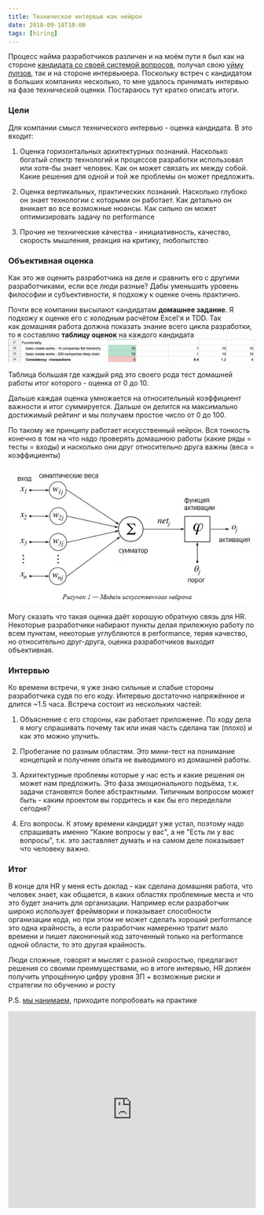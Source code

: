 ```yaml
---
title: Техническое интервью как нейрон
date: 2018-09-18T10:00
tags: [hiring]
---
```


Процесс найма разработчиков различен и на моём пути я был как на стороне [кандидата со своей системой вопросов](https://kurapov.ee/rus/pholosophica/8258/), получал свою [уйму лулзов](https://kurapov.ee/rus/lab/control/phpdev_interview/), так и на стороне интервьюера. Поскольку встреч с кандидатом в больших компаниях несколько, то мне удалось принимать интервью на фазе технической оценки. Постараюсь тут кратко описать итоги.

<!-- truncate -->

### Цели

Для компании смысл технического интервью - оценка кандидата. В это входит:

1. Оценка горизонтальных архитектурных познаний. Насколько богатый спектр технологий и процессов разработки использовал или хотя-бы знает человек. Как он может связать их между собой. Какие решения для одной и той же проблемы он может предложить.

2. Оценка вертикальных, практических познаний. Насколько глубоко он знает технологии с которыми он работает. Как детально он вникает во все возможные нюансы. Как сильно он может оптимизировать задачу по performance

3. Прочие не технические качества - инициативность, качество, скорость мышления, реакция на критику, любопытство

### Объективная оценка

Как это же оценить разработчика на деле и сравнить его с другими разработчиками, если все люди разные? Дабы уменьшить уровень философии и субъективности, я подхожу к оценке очень практично. 

Почти все компании высылают кандидатам **домашнее задание**. Я подхожу к оценке его с холодным расчётом Excel'я и TDD. Так как домашняя работа должна показать знание всего цикла разработки, то я составляю **таблицу оценок** на каждого кандидата
![](../../img/evaluation_table.png)

Таблица большая где каждый ряд это своего рода тест домашней работы итог которого - оценка от 0 до 10.

Дальше каждая оценка умножается на относительный коэффициент важности и итог суммируется. Дальше он делится на максимально достижимый рейтинг и мы получаем простое число от 0 до 100.

По такому же принципу работает искусственный нейрон. Вся тонкость конечно в том на что надо проверять домашнюю работы (какие ряды = тесты = входы) и насколько они друг относительно друга важны (веса = коэффициенты)

![](../../img/Neuro4.jpg)

Могу сказать что такая оценка даёт хорошую обратную связь для HR. Некоторые разработчики набирают пункты делая прилежную работу по всем пунктам, некоторые углубляются в performance, теряя качество, но относительно друг-друга, оценка разработчиков выходит объективная.

### Интервью

Ко времени встречи, я уже знаю сильные и слабые стороны разработчика судя по его коду. Интервью достаточно напряжённое и длится ~1.5 часа. Встреча состоит из нескольких частей:

1. Объяснение с его стороны, как работает приложение. По ходу дела я могу спрашивать почему так или иная часть сделана так (плохо) и как это можно улучить.  
    
2. Пробегание по разным областям. Это мини-тест на понимание концепций и получение опыта не выводимого из домашней работы.
    
3. Архитектурные проблемы которые у нас есть и какие решения он может нам предложить. Это фаза эмоционального подъёма, т.к. задачи становятся более абстрактными. Типичным вопросом может быть - каким проектом вы гордитесь и как бы его переделали сегодня?
    
4. Его вопросы. К этому времени кандидат уже устал, поэтому надо спрашивать именно "Какие вопросы у вас", а не "Есть ли у вас вопросы", т.к. это заставляет думать и на самом деле показывает что человеку важно.
    

### Итог

В конце для HR у меня есть доклад - как сделана домашняя работа, что человек знает, как общается, в каких областях проблемные места и что это будет значить для организации. Например если разработчик широко использует фреймворки и показывает способности организации кода, но при этом не может сделать хороший performance это одна крайность, а если разработчик намеренно тратит мало времени и пишет лаконичный код заточенный только на performance одной области, то это другая крайность. 

Люди сложные, говорят и мыслят с разной скоростью, предлагают решения со своими преимуществами, но в итоге интервью, HR должен получить упрощённую цифру уровня ЗП + возможные риски и стратегии по обучению и росту

P.S. [мы нанимаем](https://www.pipedrive.com/en/jobs), приходите попробовать на практике

<iframe width="100%" height="400" src="https://www.youtube.com/embed/ZTtkyFjvyJQ" title="Все, что тимлид должен знать о найме и увольнении / Степан Овчинников (ИНТЕРВОЛГА)" frameborder="0" allow="accelerometer; autoplay; clipboard-write; encrypted-media; gyroscope; picture-in-picture; web-share" referrerpolicy="strict-origin-when-cross-origin" allowfullscreen></iframe>
